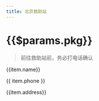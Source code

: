 ```yaml
---
title: 北京救助站
---
```


# {{$params.pkg}}
> 前往救助站前，务必打电话确认
<div class="info custom-block" v-for="(item,index) in list" :key="index">
<p class="custom-block-title">{{item.name}}</p>
<p>{{ item.phone }}</p>
<p>{{item.address}}</p>
</div>


<script setup>
import {ref} from 'vue'
import { useData } from 'vitepress'
import data from './data.js'
const {params} = useData()
const area = params.value.pkg
const list = data[area]
</script>
